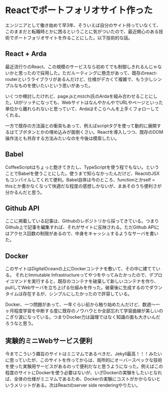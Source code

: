 # Reactでポートフォリオサイト作った

エンジニアとして働き始めて早3年、そういえば自分のサイト持っていなくて、このままだと転職時とかに困るということに気がついたので、最近関心のある技術でポートフォリオサイトを作ることにした。以下技術的な話。

## React + Arda

最近流行りのReact、この規模のサービスなら初めてでも制御しきれるんじゃないかと思ったので採用した。ただルーティングに懸念があって、既存のreact-routerというライブラリがあるんだけど、仕様がデカくて複雑で、もう少しシンプルなものを使いたいという思いがあった。

いくつか検討したけれど、page.jsとmizchi氏のArdaを組み合わせることにした。UIがリッチになっても、WebサイトはなんやかんやでURLやページといった単位から離れられないと思っていて、Ardaはそこらへんを上手くフォローしてくれる。

一方で既存の方法論との衝突もあって、例えばscriptタグを使って動的に展開するはてブボタンとかの埋め込みが面倒くさい。Reactを導入しつつ、既存のDOM操作法とも共存する方法みたいなのを今後は模索したい。

## Babel

CoffeeScriptはちょっと飽きてきたし、TypeScriptを使う程でもない。ということでBabelを使うことにした。使うまで知らなかったんだけど、ReactのJSXもコンパイルしてくれて便利。Babel自体は今のところ、functionとかself = thisとか書かなくなって快適だな程度の感想しかないが、まあそのうち便利さが分かるんだと思う。

## Github API

ここに掲載している記事は、Githubのレポジトリから採ってきている。つまりGithub上で記事を編集すれば、それがサイトに反映される。ただGithub APIにはアクセス回数の制限があるので、中身をキャッシュするようなサーバを書いた。

## Docker

このサイトはDigitalOceanの上にDockerコンテナを敷いて、その中に建てている。
それとImmutable Infrastructureってやつをやってみたかったので、デプロイコマンドを実行すると、既存のコンテナを破棄して新しいコンテナを作り、pullしてWebサーバを立ち上げる仕組みを作った。破棄後に生成するのでダウンタイムは存在するが、シンプルにしたかったので許容している。

Docker、一つ問題があって、一年ぐらい前から触り始めたんだけど、数週〜一ヶ月程度学習を中断する度に既存のノウハウとか全部忘れて学習曲線が美しいのこぎり波になっている。つまりDocker力は論理ではなく知識の面も大きいんだろうなと思う。

## 実験的ミニWebサービス便利

今までこういう趣旨のサイトはミニマムであるべきだ、Jekyll最高！！！みたいに思っていたが、このサイトを作ってからは、局所的にオーバースペックな技術を使った実験用サービスがあるのって便利だなと思うようになった。例えばこの程度のサイトにDockerを使う必要はないが、いざDockerの実験をしたいとなれば、全体の仕様がミニマムであるため、Dockerの実験にコストがかからないというメリットがある。次はReactのserver side renderingやりたい。

